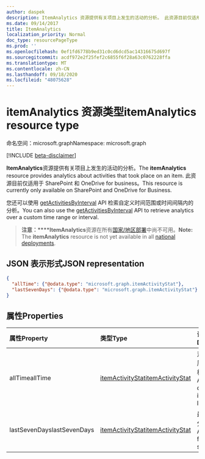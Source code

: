 ```yaml
---
author: daspek
description: ItemAnalytics 资源提供有关项目上发生的活动的分析。 此资源目前仅适用于 SharePoint 和 OneDrive for business。
ms.date: 09/14/2017
title: ItemAnalytics
localization_priority: Normal
doc_type: resourcePageType
ms.prod: ''
ms.openlocfilehash: 0ef1fd6778b9ed31c0cd6dcd5ac14316675d697f
ms.sourcegitcommit: acdf972e2f25fef2c6855f6f28a63c0762228ffa
ms.translationtype: MT
ms.contentlocale: zh-CN
ms.lasthandoff: 09/18/2020
ms.locfileid: "48075628"
---
```

# <a name="itemanalytics-resource-type"></a><span data-ttu-id="582d3-104">itemAnalytics 资源类型</span><span class="sxs-lookup"><span data-stu-id="582d3-104">itemAnalytics resource type</span></span>

<span data-ttu-id="582d3-105">命名空间：microsoft.graph</span><span class="sxs-lookup"><span data-stu-id="582d3-105">Namespace: microsoft.graph</span></span>

[!INCLUDE [beta-disclaimer](../../includes/beta-disclaimer.md)]

<span data-ttu-id="582d3-106">**ItemAnalytics**资源提供有关项目上发生的活动的分析。</span><span class="sxs-lookup"><span data-stu-id="582d3-106">The **itemAnalytics** resource provides analytics about activities that took place on an item.</span></span> <span data-ttu-id="582d3-107">此资源目前仅适用于 SharePoint 和 OneDrive for business。</span><span class="sxs-lookup"><span data-stu-id="582d3-107">This resource is currently only available on SharePoint and OneDrive for Business.</span></span>

<span data-ttu-id="582d3-108">您还可以使用 [getActivitiesByInterval][] API 检索自定义时间范围或时间间隔内的分析。</span><span class="sxs-lookup"><span data-stu-id="582d3-108">You can also use the [getActivitiesByInterval][] API to retrieve analytics over a custom time range or interval.</span></span>

><span data-ttu-id="582d3-109">**注意：\*\*\*\*ItemAnalytics**资源在所有[国家/地区部署](/graph/deployments)中尚不可用。</span><span class="sxs-lookup"><span data-stu-id="582d3-109">**Note:** The **itemAnalytics** resource is not yet available in all [national deployments](/graph/deployments).</span></span>

## <a name="json-representation"></a><span data-ttu-id="582d3-110">JSON 表示形式</span><span class="sxs-lookup"><span data-stu-id="582d3-110">JSON representation</span></span>

<!-- {
  "blockType": "resource",
  "optionalProperties": [ ],
  "@type": "microsoft.graph.itemAnalytics",
  "@type.aka": "oneDrive.analytics"
}-->

```json
{
  "allTime": {"@odata.type": "microsoft.graph.itemActivityStat"},
  "lastSevenDays": {"@odata.type": "microsoft.graph.itemActivityStat"}
}
```

## <a name="properties"></a><span data-ttu-id="582d3-111">属性</span><span class="sxs-lookup"><span data-stu-id="582d3-111">Properties</span></span>

| <span data-ttu-id="582d3-112">属性</span><span class="sxs-lookup"><span data-stu-id="582d3-112">Property</span></span>      | <span data-ttu-id="582d3-113">类型</span><span class="sxs-lookup"><span data-stu-id="582d3-113">Type</span></span>                 | <span data-ttu-id="582d3-114">说明</span><span class="sxs-lookup"><span data-stu-id="582d3-114">Description</span></span>
|:--------------|:---------------------|:--------------------------------------
| <span data-ttu-id="582d3-115">allTime</span><span class="sxs-lookup"><span data-stu-id="582d3-115">allTime</span></span>       | <span data-ttu-id="582d3-116">[itemActivityStat][]</span><span class="sxs-lookup"><span data-stu-id="582d3-116">[itemActivityStat][]</span></span> | <span data-ttu-id="582d3-117">对项目生命周期的分析。</span><span class="sxs-lookup"><span data-stu-id="582d3-117">Analytics over the item's lifespan.</span></span>
| <span data-ttu-id="582d3-118">lastSevenDays</span><span class="sxs-lookup"><span data-stu-id="582d3-118">lastSevenDays</span></span> | <span data-ttu-id="582d3-119">[itemActivityStat][]</span><span class="sxs-lookup"><span data-stu-id="582d3-119">[itemActivityStat][]</span></span> | <span data-ttu-id="582d3-120">最近七天的分析。</span><span class="sxs-lookup"><span data-stu-id="582d3-120">Analytics for the last seven days.</span></span>

[itemActivityStat]: itemactivitystat.md


[getActivitiesByInterval]: ../api/itemactivity-getbyinterval.md

<!--
{
  "type": "#page.annotation",
  "description": "The ItemAnalytics object provides analytics about activities that took place on an item.",
  "keywords": "activities,activity,action,analytics",
  "section": "documentation",
  "tocPath": "Resources/ItemAnalytics",
  "suppressions": []
}
-->


